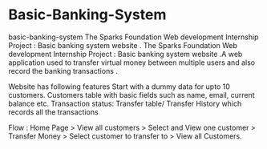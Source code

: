 # Basic-Banking-System
basic-banking-system The Sparks Foundation Web development Internship Project : Basic banking system website .
The Sparks Foundation Web development Internship Project : Basic banking system website .A web application used to transfer virtual money between multiple users and also record the banking transactions .

Website has following features
Start with a dummy data for upto 10 customers. Customers table with basic fields such as name, email, current balance etc. Transaction status: Transfer table/ Transfer History which records all the transactions

Flow : Home Page > View all customers > Select and View one customer > Transfer Money > Select customer to transfer to > View all Customers.
